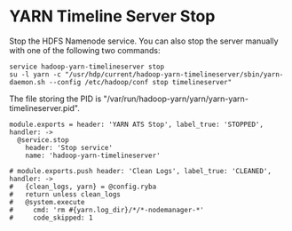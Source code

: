 
# YARN Timeline Server Stop

Stop the HDFS Namenode service. You can also stop the server manually with one of
the following two commands:

```
service hadoop-yarn-timelineserver stop
su -l yarn -c "/usr/hdp/current/hadoop-yarn-timelineserver/sbin/yarn-daemon.sh --config /etc/hadoop/conf stop timelineserver"
```

The file storing the PID is "/var/run/hadoop-yarn/yarn/yarn-yarn-timelineserver.pid".

    module.exports = header: 'YARN ATS Stop', label_true: 'STOPPED', handler: ->
      @service.stop
        header: 'Stop service'
        name: 'hadoop-yarn-timelineserver'

    # module.exports.push header: 'Clean Logs', label_true: 'CLEANED', handler: ->
    #   {clean_logs, yarn} = @config.ryba
    #   return unless clean_logs
    #   @system.execute
    #     cmd: 'rm #{yarn.log_dir}/*/*-nodemanager-*'
    #     code_skipped: 1
